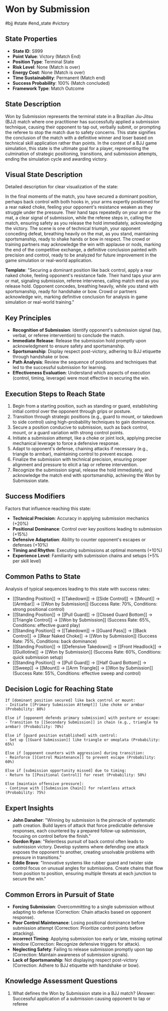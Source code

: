 # Won by Submission
#bjj #state #end_state #victory

## State Properties
- **State ID**: S999
- **Point Value**: Victory (Match End)
- **Position Type**: Terminal State
- **Risk Level**: None (Match is over)
- **Energy Cost**: None (Match is over)
- **Time Sustainability**: Permanent (Match end)
- **Success Probability**: 100% (Match concluded)
- **Framework Type**: Match Outcome

## State Description
Won by Submission represents the terminal state in a Brazilian Jiu-Jitsu (BJJ) match where one practitioner has successfully applied a submission technique, causing their opponent to tap out, verbally submit, or prompting the referee to stop the match due to safety concerns. This state signifies the conclusion of the match with a definitive winner and loser based on technical skill application rather than points. In the context of a BJJ game simulation, this state is the ultimate goal for a player, representing the culmination of strategic positioning, transitions, and submission attempts, ending the simulation cycle and awarding victory.

## Visual State Description
Detailed description for clear visualization of the state:

In the final moments of the match, you have secured a dominant position, perhaps back control with both hooks in, your arms expertly positioned for a rear naked choke, feeling your opponent's resistance weaken as they struggle under the pressure. Their hand taps repeatedly on your arm or the mat, a clear signal of submission, while the referee steps in, calling the match, ensuring safety as you release the hold immediately, acknowledging the victory. The scene is one of technical triumph, your opponent conceding defeat, breathing heavily on the mat, as you stand, maintaining sportsmanship, ready to shake hands or bow in respect. The crowd or training partners may acknowledge the win with applause or nods, marking the end of the competitive exchange, a definitive conclusion painted with precision and control, ready to be analyzed for future improvement in the game simulation or real-world application.

**Template**: "Securing a dominant position like back control, apply a rear naked choke, feeling opponent's resistance fade. Their hand taps your arm or mat, signaling submission, referee intervenes, calling match end as you release hold. Opponent concedes, breathing heavily, while you stand with sportsmanship, ready for handshake or bow. Crowd or partners acknowledge win, marking definitive conclusion for analysis in game simulation or real-world training."

## Key Principles
- **Recognition of Submission**: Identify opponent's submission signal (tap, verbal, or referee intervention) to conclude the match.
- **Immediate Release**: Release the submission hold promptly upon acknowledgment to ensure safety and sportsmanship.
- **Sportsmanship**: Display respect post-victory, adhering to BJJ etiquette through handshake or bow.
- **Path Analysis**: Review the sequence of positions and techniques that led to the successful submission for learning.
- **Effectiveness Evaluation**: Understand which aspects of execution (control, timing, leverage) were most effective in securing the win.

## Execution Steps to Reach State
1. Begin from a starting position, such as standing or guard, establishing initial control over the opponent through grips or posture.
2. Transition through strategic positions (e.g., guard to mount, or takedown to side control) using high-probability techniques to gain dominance.
3. Secure a position conducive to submission, such as back control, mount, or a guard variation with strong control points.
4. Initiate a submission attempt, like a choke or joint lock, applying precise mechanical leverage to force a defensive response.
5. Adapt to opponent's defense, chaining attacks if necessary (e.g., triangle to armbar), maintaining control to prevent escape.
6. Finalize the submission with technical precision, ensuring proper alignment and pressure to elicit a tap or referee intervention.
7. Recognize the submission signal, release the hold immediately, and acknowledge the match end with sportsmanship, achieving the Won by Submission state.

## Success Modifiers
Factors that influence reaching this state:
- **Technical Precision**: Accuracy in applying submission mechanics (+20%)
- **Positional Dominance**: Control over key positions leading to submission (+15%)
- **Defensive Adaptation**: Ability to counter opponent's escapes or defenses (+10%)
- **Timing and Rhythm**: Executing submissions at optimal moments (+10%)
- **Experience Level**: Familiarity with submission chains and setups (+5% per skill level)

## Common Paths to State
Analysis of typical sequences leading to this state with success rates:
- [[Standing Position]] → [[Takedown]] → [[Side Control]] → [[Mount]] → [[Armbar]] → [[Won by Submission]] (Success Rate: 70%, Conditions: strong positional control)
- [[Standing Position]] → [[Pull Guard]] → [[Closed Guard Bottom]] → [[Triangle Control]] → [[Won by Submission]] (Success Rate: 65%, Conditions: effective guard play)
- [[Standing Position]] → [[Takedown]] → [[Guard Pass]] → [[Back Control]] → [[Rear Naked Choke]] → [[Won by Submission]] (Success Rate: 75%, Conditions: back dominance)
- [[Standing Position]] → [[Defensive Takedown]] → [[Front Headlock]] → [[Guillotine]] → [[Won by Submission]] (Success Rate: 60%, Conditions: quick submission setup)
- [[Standing Position]] → [[Pull Guard]] → [[Half Guard Bottom]] → [[Sweep]] → [[Mount]] → [[Arm Triangle]] → [[Won by Submission]] (Success Rate: 55%, Conditions: effective sweep and control)

## Decision Logic for Reaching State
```
If [dominant position secured] like back control or mount:
- Initiate [[Primary Submission Attempt]] like choke or armbar (Probability: 80%)

Else if [opponent defends primary submission] with posture or escape:
- Transition to [[Secondary Submission]] in chain (e.g., triangle to armbar) (Probability: 70%)

Else if [guard position established] with control:
- Set up [[Guard Submission]] like triangle or omoplata (Probability: 65%)

Else if [opponent counters with aggression] during transition:
- Reinforce [[Control Maintenance]] to prevent escape (Probability: 60%)

Else if [submission opportunity missed] due to timing:
- Return to [[Positional Control]] for reset (Probability: 50%)

Else [maintain offensive pressure]:
- Continue with [[Submission Chain]] for relentless attack (Probability: 75%)
```

## Expert Insights
- **John Danaher**: "Winning by submission is the pinnacle of systematic path creation. Build layers of attack that force predictable defensive responses, each countered by a prepared follow-up submission, focusing on control before the finish."
- **Gordon Ryan**: "Relentless pursuit of back control often leads to submission victory. Develop systems where defending one attack exposes the opponent to another, creating unsolvable problems with pressure in transitions."
- **Eddie Bravo**: "Innovative systems like rubber guard and twister side control focus on unusual angles for submissions. Create chains that flow from position to position, ensuring multiple threats at each junction to secure the win."

## Common Errors in Pursuit of State
- **Forcing Submission**: Overcommitting to a single submission without adapting to defense (Correction: Chain attacks based on opponent response).
- **Poor Control Maintenance**: Losing positional dominance before submission attempt (Correction: Prioritize control points before attacking).
- **Incorrect Timing**: Applying submission too early or late, missing optimal window (Correction: Recognize defensive triggers for attack).
- **Neglecting Safety**: Failing to release submission promptly upon tap (Correction: Maintain awareness of submission signals).
- **Lack of Sportsmanship**: Not displaying respect post-victory (Correction: Adhere to BJJ etiquette with handshake or bow).

## Knowledge Assessment Questions
1. What defines the Won by Submission state in a BJJ match? (Answer: Successful application of a submission causing opponent to tap or referee
